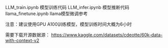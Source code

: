 LLM_train.ipynb  模型训练代码
LLM_infer.ipynb  模型推断代码
llama_finetune.ipynb  llama模型微调参考
 
注意：建议使用GPU A100训练模型，模型训练时间大概为6小时
 
需要下载开源数据源：
https://www.kaggle.com/datasets/cdeotte/60k-data-with-context-v2
